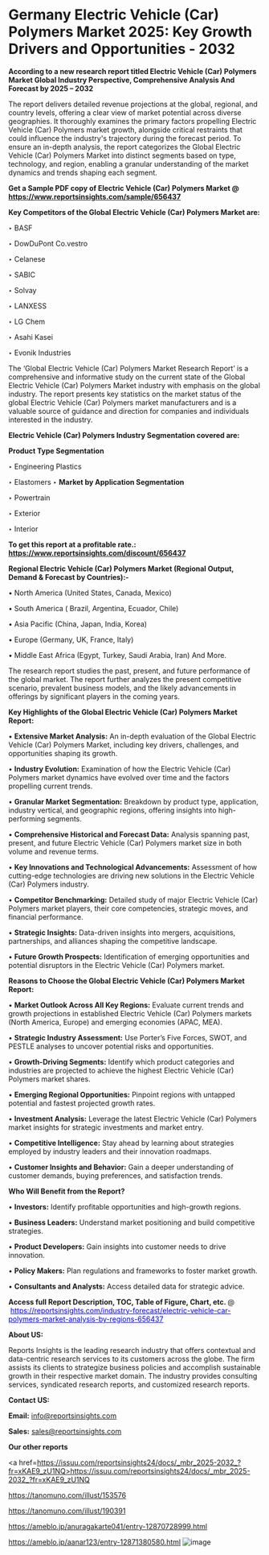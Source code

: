 # Germany Electric Vehicle (Car) Polymers Market 2025: Key Growth Drivers and Opportunities - 2032

<strong>According to a new research report titled Electric Vehicle (Car) Polymers Market Global Industry Perspective, Comprehensive Analysis And Forecast by 2025 – 2032</strong>

The report delivers detailed revenue projections at the global, regional, and country levels, offering a clear view of market potential across diverse geographies. It thoroughly examines the primary factors propelling Electric Vehicle (Car) Polymers market growth, alongside critical restraints that could influence the industry's trajectory during the forecast period. To ensure an in-depth analysis, the report categorizes the Global Electric Vehicle (Car) Polymers Market into distinct segments based on type, technology, and region, enabling a granular understanding of the market dynamics and trends shaping each segment.

<strong>Get a Sample PDF copy of Electric Vehicle (Car) Polymers Market </strong><strong>@<a href=https://www.reportsinsights.com/sample/656437 style=color:#0000ff;> https://www.reportsinsights.com/sample/656437</a></strong></font>

<strong>Key Competitors of the Global Electric Vehicle (Car) Polymers Market are:</strong>

‣ BASF

‣ DowDuPont
 Co.vestro

‣ Celanese

‣ SABIC

‣ Solvay

‣ LANXESS

‣ LG Chem

‣ Asahi Kasei

‣ Evonik Industries

The ‘Global Electric Vehicle (Car) Polymers Market Research Report’ is a comprehensive and informative study on the current state of the Global Electric Vehicle (Car) Polymers Market industry with emphasis on the global industry. The report presents key statistics on the market status of the global Electric Vehicle (Car) Polymers market manufacturers and is a valuable source of guidance and direction for companies and individuals interested in the industry.

<strong>Electric Vehicle (Car) Polymers Industry Segmentation covered are:</strong>

<strong>Product Type Segmentation</strong>

‣ Engineering Plastics

‣ Elastomers
‣ 
<strong>Market by Application Segmentation</strong>

‣ Powertrain

‣ Exterior

‣ Interior

<strong>To get this report at a profitable rate.: <a href=https://www.reportsinsights.com/discount/656437 style=color:#0000ff;>https://www.reportsinsights.com/discount/656437</a></strong></font>

<strong>Regional Electric Vehicle (Car) Polymers Market (Regional Output, Demand &amp; Forecast by Countries):-</strong>

• North America (United States, Canada, Mexico)

• South America ( Brazil, Argentina, Ecuador, Chile)

• Asia Pacific (China, Japan, India, Korea)

• Europe (Germany, UK, France, Italy)

• Middle East Africa (Egypt, Turkey, Saudi Arabia, Iran) And More.

The research report studies the past, present, and future performance of the global market. The report further analyzes the present competitive scenario, prevalent business models, and the likely advancements in offerings by significant players in the coming years.

<strong>Key Highlights of the Global Electric Vehicle (Car) Polymers Market Report:</strong>

• <strong>Extensive Market Analysis:</strong> An in-depth evaluation of the Global Electric Vehicle (Car) Polymers Market, including key drivers, challenges, and opportunities shaping its growth.

• <strong>Industry Evolution:</strong> Examination of how the Electric Vehicle (Car) Polymers market dynamics have evolved over time and the factors propelling current trends.

• <strong>Granular Market Segmentation:</strong> Breakdown by product type, application, industry vertical, and geographic regions, offering insights into high-performing segments.

• <strong>Comprehensive Historical and Forecast Data:</strong> Analysis spanning past, present, and future Electric Vehicle (Car) Polymers market size in both volume and revenue terms.

• <strong>Key Innovations and Technological Advancements:</strong> Assessment of how cutting-edge technologies are driving new solutions in the Electric Vehicle (Car) Polymers industry.

• <strong>Competitor Benchmarking:</strong> Detailed study of major Electric Vehicle (Car) Polymers market players, their core competencies, strategic moves, and financial performance.

• <strong>Strategic Insights:</strong> Data-driven insights into mergers, acquisitions, partnerships, and alliances shaping the competitive landscape.

• <strong>Future Growth Prospects:</strong> Identification of emerging opportunities and potential disruptors in the Electric Vehicle (Car) Polymers market.

<strong>Reasons to Choose the Global Electric Vehicle (Car) Polymers Market Report:</strong>

• <strong>Market Outlook Across All Key Regions:</strong> Evaluate current trends and growth projections in established Electric Vehicle (Car) Polymers markets (North America, Europe) and emerging economies (APAC, MEA).

• <strong>Strategic Industry Assessment:</strong> Use Porter’s Five Forces, SWOT, and PESTLE analyses to uncover potential risks and opportunities.

• <strong>Growth-Driving Segments:</strong> Identify which product categories and industries are projected to achieve the highest Electric Vehicle (Car) Polymers market shares.

• <strong>Emerging Regional Opportunities:</strong> Pinpoint regions with untapped potential and fastest projected growth rates.

• <strong>Investment Analysis:</strong> Leverage the latest Electric Vehicle (Car) Polymers market insights for strategic investments and market entry.

• <strong>Competitive Intelligence:</strong> Stay ahead by learning about strategies employed by industry leaders and their innovation roadmaps.

• <strong>Customer Insights and Behavior:</strong> Gain a deeper understanding of customer demands, buying preferences, and satisfaction trends.

<strong>Who Will Benefit from the Report?</strong>

• <strong>Investors:</strong> Identify profitable opportunities and high-growth regions.

• <strong>Business Leaders:</strong> Understand market positioning and build competitive strategies.

• <strong>Product Developers:</strong> Gain insights into customer needs to drive innovation.

• <strong>Policy Makers:</strong> Plan regulations and frameworks to foster market growth.

• <strong>Consultants and Analysts:</strong> Access detailed data for strategic advice.
</ul>
<strong>Access full Report Description, TOC, Table of Figure, Chart, etc. </strong>@  <a href=https://reportsinsights.com/industry-forecast/electric-vehicle-car-polymers-market-analysis-by-regions-656437 style=color:#0000ff;>https://reportsinsights.com/industry-forecast/electric-vehicle-car-polymers-market-analysis-by-regions-656437</a></font>

<strong><strong>About US</strong>:</strong>

Reports Insights is the leading research industry that offers contextual and data-centric research services to its customers across the globe. The firm assists its clients to strategize business policies and accomplish sustainable growth in their respective market domain. The industry provides consulting services, syndicated research reports, and customized research reports.

<strong>Contact US:</strong>

<p class=""""><b>Email:</b> <a href=mailto:info@reportsinsights.com>info@reportsinsights.com</a></p>
<p class=""""><b>Sales:</b> <a href=mailto:sales@reportsinsights.com>sales@reportsinsights.com</a></p>

<strong>Our other reports</strong>

<a href=https://issuu.com/reportsinsights24/docs/_mbr_2025-2032_?fr=xKAE9_zU1NQ>https://issuu.com/reportsinsights24/docs/_mbr_2025-2032_?fr=xKAE9_zU1NQ</a>

<a href=https://tanomuno.com/illust/153576>https://tanomuno.com/illust/153576</a>

<a href=https://tanomuno.com/illust/190391>https://tanomuno.com/illust/190391</a>

<a href=https://ameblo.jp/anuragakarte041/entry-12870728999.html>https://ameblo.jp/anuragakarte041/entry-12870728999.html</a>

<a href=https://ameblo.jp/aanar123/entry-12871380580.html>https://ameblo.jp/aanar123/entry-12871380580.html</a>
![image](https://github.com/user-attachments/assets/48885a3e-bdfb-4e57-9c37-9213fc955a53)
